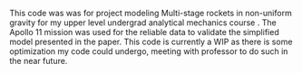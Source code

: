 
This code was was for project modeling Multi-stage rockets in non-uniform gravity for my upper level undergrad analytical mechanics course . 
The Apollo 11 mission was used for the reliable data to validate the simplified model presented in the paper.
This code is currently a WIP as there is some optimization my code could undergo, meeting with professor to do such in the near future.
